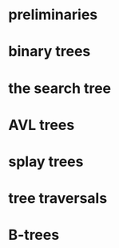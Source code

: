 # preliminaries

# binary trees

# the search tree

# AVL trees

# splay trees

# tree traversals

# B-trees
